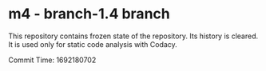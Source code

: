 # m4 - branch-1.4 branch

This repository contains frozen state of the repository.
Its history is cleared. It is used only for static code
analysis with Codacy.

Commit Time: 1692180702